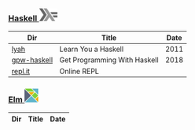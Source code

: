### [Haskell <img src="../images/602px-Haskell-Logo.svg.png" width=37 height=26><img>](../.languages/H.Haskell)

|          Dir                                      | Title                        | Date |
|---------------------------------------------------|------------------------------|------|
| [lyah](lyah)                                      | Learn You a Haskell          | 2011 |
| [gpw-haskell](get-programming-with-haskell)       | Get Programming With Haskell | 2018 |
| [repl.it](https://repl.it/languages/haskell)      | Online REPL                  |      |


### [Elm <img src="../images/elm-logo.png" width=28px height=28px><img>](../.languages/E.Elm)


|          Dir                                      | Title                        | Date |
|---------------------------------------------------|------------------------------|------|

